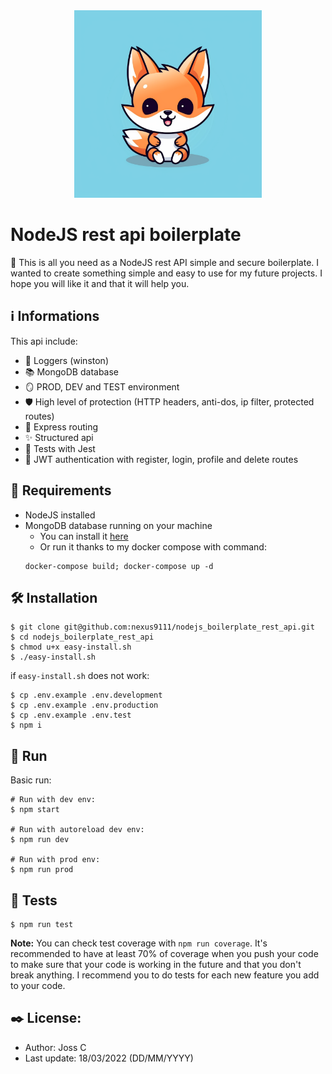 <div align="center">
    <img src="./git-assets/node-boilerplate-logo.png" width="300">
</div>


# NodeJS rest api boilerplate

🚀 This is all you need as a NodeJS rest API simple and secure boilerplate.
I wanted to create something simple and easy to use for my future projects. I hope you will like it and that it will help you.

## ℹ️ Informations

This api include:

- 📝 Loggers (winston)
- 📚 MongoDB database
- 🪞 PROD, DEV and TEST environment
- 🛡 High level of protection (HTTP headers, anti-dos, ip filter, protected routes)
- 🔀 Express routing
- ✨ Structured api
- 🧪 Tests with Jest
- 🔐 JWT authentication with register, login, profile and delete routes

## 🔎 Requirements

- NodeJS installed
- MongoDB database running on your machine
    - You can install it <a href="https://www.mongodb.com/docs/manual/administration/install-community/">here</a>
    - Or run it thanks to my docker compose with command: 
    ```console
    docker-compose build; docker-compose up -d
    ```

## 🛠 Installation

```console
$ git clone git@github.com:nexus9111/nodejs_boilerplate_rest_api.git
$ cd nodejs_boilerplate_rest_api
$ chmod u+x easy-install.sh
$ ./easy-install.sh
```

if `easy-install.sh` does not work:

```console
$ cp .env.example .env.development
$ cp .env.example .env.production
$ cp .env.example .env.test
$ npm i
```

## 🚀 Run

Basic run:

```console
# Run with dev env:
$ npm start

# Run with autoreload dev env:
$ npm run dev

# Run with prod env:
$ npm run prod
```

## 🧪 Tests

```console
$ npm run test
```

**Note:** You can check test coverage with `npm run coverage`. It's recommended to have at least 70% of coverage when you push your code to make sure that your code is working in the future and that you don't break anything. I recommend you to do tests for each new feature you add to your code.

## ✒️ License:

- Author: Joss C
- Last update: 18/03/2022 (DD/MM/YYYY)